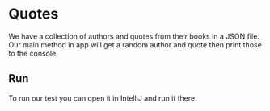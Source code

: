 # Quotes

We have a collection of authors and quotes from their books in a JSON file. Our main method in app will get a random author and quote
then print those to the console.

## Run
To run our test you can open it in IntelliJ and run it there.
